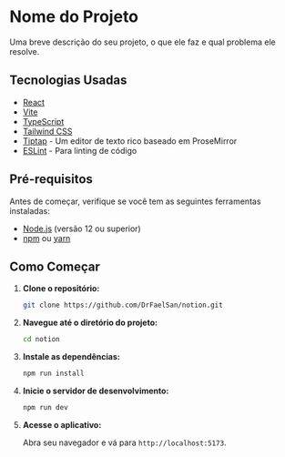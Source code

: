 # Nome do Projeto

Uma breve descrição do seu projeto, o que ele faz e qual problema ele resolve.

## Tecnologias Usadas

- [React](https://reactjs.org/)
- [Vite](https://vitejs.dev/)
- [TypeScript](https://www.typescriptlang.org/)
- [Tailwind CSS](https://tailwindcss.com/)
- [Tiptap](https://tiptap.dev/) - Um editor de texto rico baseado em ProseMirror
- [ESLint](https://eslint.org/) - Para linting de código

## Pré-requisitos

Antes de começar, verifique se você tem as seguintes ferramentas instaladas:

- [Node.js](https://nodejs.org/) (versão 12 ou superior)
- [npm](https://www.npmjs.com/) ou [yarn](https://yarnpkg.com/)

## Como Começar

1. **Clone o repositório:**

   ```bash
   git clone https://github.com/DrFaelSan/notion.git
   ```

2. **Navegue até o diretório do projeto:**

   ```bash
   cd notion
   ```

3. **Instale as dependências:**

   ```bash
   npm run install
   ```

4. **Inicie o servidor de desenvolvimento:**

   ```bash
   npm run dev
   ```

5. **Acesse o aplicativo:**

   Abra seu navegador e vá para `http://localhost:5173`.
